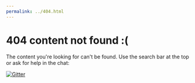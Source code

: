 ```yaml
---
permalink: ../404.html
---
```


# 404 content not found :(

The content you're looking for can't be found. Use the search bar at the top or ask for help in the chat:

[![Gitter](https://badges.gitter.im/DelightChat/community.svg)](https://gitter.im/DelightChat/community?utm_source=badge&utm_medium=badge&utm_campaign=pr-badge)
